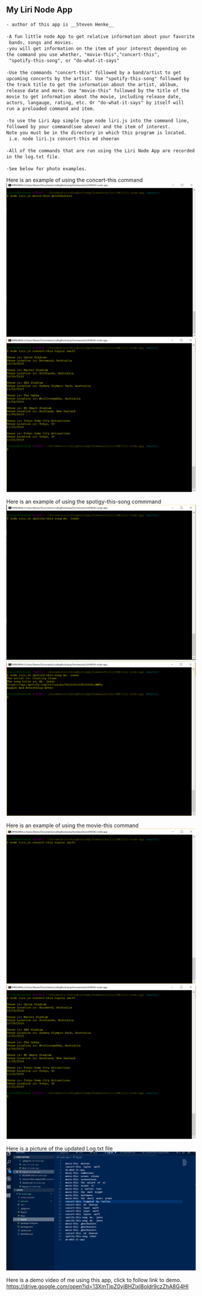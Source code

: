 ## My Liri Node App
    - author of this app is __Steven Henke__

    -A fun little node App to get relative information about your favorite
     bands, songs and movies.
    -you will get information on the item of your interest depending on the command you use whether, "movie-this","concert-this",         
     "spotify-this-song", or "do-what-it-says" 
    
    -Use the commands "concert-this" followed by a band/artist to get upcoming concerts by the artist. Use "spotify-this-song" followed by      the track title to get the information about the artist, ablbum, release date and more. Use "movie-this" followed by the title of the      movie to get information about the movie, including release date, actors, langauge, rating, etc. Or "do-what-it-says" by itself will        run a preloaded command and item.
   
    -to use the Liri App simple type node liri.js into the command line, followed by your command(see above) and the item of interest.          Note you must be in the directory in which this program is located.
     i.e. node liri.js concert-this ed sheeran
   
    -All of the commands that are run using the Liri Node App are recorded in the log.txt file.
   
    -See below for photo examples.

Here is an example of using the concert-this command
![](./pictures/movie-this.PNG)
![](./pictures/concert-this-output.PNG)

Here is an example of using the spotigy-this-song commmand
![](./pictures/spotify.png)
![](./pictures/spotify-output.PNG)

Here is an example of using the movie-this command
![](./pictures/concert-this.PNG)
![](./pictures/concert-this-output.PNG)

Here is a picture of the updated Log.txt file
![](./pictures/logtxt.PNG)

Here is a demo video of me using this app, click to follow link to demo.
https://drive.google.com/open?id=13XmTjpZ0yiBHZixl8oldr9czZhA8G4HI
